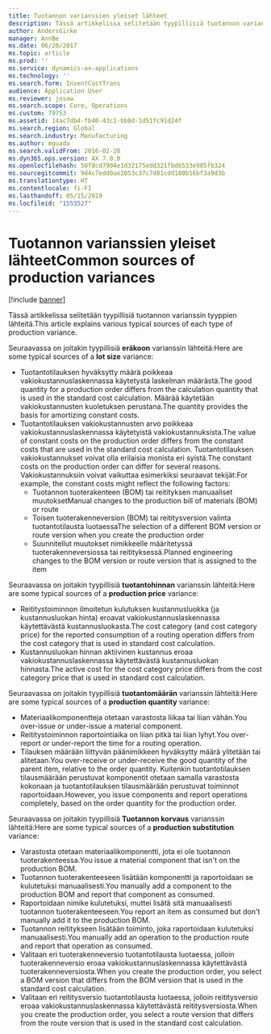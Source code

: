 ```yaml
---
title: Tuotannon varianssien yleiset lähteet
description: Tässä artikkelissa selitetään tyypillisiä tuotannon varianssin tyyppien lähteitä.
author: AndersGirke
manager: AnnBe
ms.date: 06/20/2017
ms.topic: article
ms.prod: ''
ms.service: dynamics-ax-applications
ms.technology: ''
ms.search.form: InventCostTrans
audience: Application User
ms.reviewer: josaw
ms.search.scope: Core, Operations
ms.custom: 79753
ms.assetid: 14ac7db4-fb40-43c1-bb0d-1d51fc91d24f
ms.search.region: Global
ms.search.industry: Manufacturing
ms.author: mguada
ms.search.validFrom: 2016-02-28
ms.dyn365.ops.version: AX 7.0.0
ms.openlocfilehash: 50f8cd7904e1d32175edd321fbd6533e985fb324
ms.sourcegitcommit: 9d4c7edd0ae2053c37c7d81cdd180b16bf3a9d3b
ms.translationtype: HT
ms.contentlocale: fi-FI
ms.lasthandoff: 05/15/2019
ms.locfileid: "1553527"
---
```

# <a name="common-sources-of-production-variances"></a><span data-ttu-id="74411-103">Tuotannon varianssien yleiset lähteet</span><span class="sxs-lookup"><span data-stu-id="74411-103">Common sources of production variances</span></span>

[!include [banner](../includes/banner.md)]

<span data-ttu-id="74411-104">Tässä artikkelissa selitetään tyypillisiä tuotannon varianssin tyyppien lähteitä.</span><span class="sxs-lookup"><span data-stu-id="74411-104">This article explains various typical sources of each type of production variance.</span></span> 

<span data-ttu-id="74411-105">Seuraavassa on joitakin tyypillisiä **eräkoon** varianssin lähteitä:</span><span class="sxs-lookup"><span data-stu-id="74411-105">Here are some typical sources of a **lot size** variance:</span></span>

-   <span data-ttu-id="74411-106">Tuotantotilauksen hyväksytty määrä poikkeaa vakiokustannuslaskennassa käytetystä laskelman määrästä.</span><span class="sxs-lookup"><span data-stu-id="74411-106">The good quantity for a production order differs from the calculation quantity that is used in the standard cost calculation.</span></span> <span data-ttu-id="74411-107">Määrää käytetään vakiokustannusten kuoletuksen perustana.</span><span class="sxs-lookup"><span data-stu-id="74411-107">The quantity provides the basis for amortizing constant costs.</span></span>
-   <span data-ttu-id="74411-108">Tuotantotilauksen vakiokustannusten arvo poikkeaa vakiokustannuslaskennassa käytetyistä vakiokustannuksista.</span><span class="sxs-lookup"><span data-stu-id="74411-108">The value of constant costs on the production order differs from the constant costs that are used in the standard cost calculation.</span></span> <span data-ttu-id="74411-109">Tuotantotilauksen vakiokustannukset voivat olla erilaisia monista eri syistä.</span><span class="sxs-lookup"><span data-stu-id="74411-109">The constant costs on the production order can differ for several reasons.</span></span> <span data-ttu-id="74411-110">Vakiokustannuksiin voivat vaikuttaa esimerkiksi seuraavat tekijät:</span><span class="sxs-lookup"><span data-stu-id="74411-110">For example, the constant costs might reflect the following factors:</span></span>
    -   <span data-ttu-id="74411-111">Tuotannon tuoterakenteen (BOM) tai reitityksen manuaaliset muutokset</span><span class="sxs-lookup"><span data-stu-id="74411-111">Manual changes to the production bill of materials (BOM) or route</span></span>
    -   <span data-ttu-id="74411-112">Toisen tuoterakenneversion (BOM) tai reititysversion valinta tuotantotilausta luotaessa</span><span class="sxs-lookup"><span data-stu-id="74411-112">The selection of a different BOM version or route version when you create the production order</span></span>
    -   <span data-ttu-id="74411-113">Suunnitellut muutokset nimikkeelle määritetyssä tuoterakenneversiossa tai reitityksessä.</span><span class="sxs-lookup"><span data-stu-id="74411-113">Planned engineering changes to the BOM version or route version that is assigned to the item</span></span>

<span data-ttu-id="74411-114">Seuraavassa on joitakin tyypillisiä **tuotantohinnan** varianssin lähteitä:</span><span class="sxs-lookup"><span data-stu-id="74411-114">Here are some typical sources of a **production price** variance:</span></span>

-   <span data-ttu-id="74411-115">Reititystoiminnon ilmoitetun kulutuksen kustannusluokka (ja kustannusluokan hinta) eroavat vakiokustannuslaskennassa käytettävästä kustannusluokasta.</span><span class="sxs-lookup"><span data-stu-id="74411-115">The cost category (and cost category price) for the reported consumption of a routing operation differs from the cost category that is used in standard cost calculation.</span></span>
-   <span data-ttu-id="74411-116">Kustannusluokan hinnan aktiivinen kustannus eroaa vakiokustannuslaskennassa käytettävästä kustannusluokan hinnasta.</span><span class="sxs-lookup"><span data-stu-id="74411-116">The active cost for the cost category price differs from the cost category price that is used in standard cost calculation.</span></span>

<span data-ttu-id="74411-117">Seuraavassa on joitakin tyypillisiä **tuotantomäärän** varianssin lähteitä:</span><span class="sxs-lookup"><span data-stu-id="74411-117">Here are some typical sources of a **production quantity** variance:</span></span>

-   <span data-ttu-id="74411-118">Materiaalikomponentteja otetaan varastosta liikaa tai liian vähän.</span><span class="sxs-lookup"><span data-stu-id="74411-118">You over-issue or under-issue a material component.</span></span>
-   <span data-ttu-id="74411-119">Reititystoiminnon raportointiaika on liian pitkä tai liian lyhyt.</span><span class="sxs-lookup"><span data-stu-id="74411-119">You over-report or under-report the time for a routing operation.</span></span>
-   <span data-ttu-id="74411-120">Tilauksen määrään liittyvän päänimikkeen hyväksytty määrä ylitetään tai alitetaan.</span><span class="sxs-lookup"><span data-stu-id="74411-120">You over-receive or under-receive the good quantity of the parent item, relative to the order quantity.</span></span> <span data-ttu-id="74411-121">Kuitenkin tuotantotilauksen tilausmäärään perustuvat komponentit otetaan samalla varastosta kokonaan ja tuotantotilauksen tilausmäärään perustuvat toiminnot raportoidaan.</span><span class="sxs-lookup"><span data-stu-id="74411-121">However, you issue components and report operations completely, based on the order quantity for the production order.</span></span>

<span data-ttu-id="74411-122">Seuraavassa on joitakin tyypillisiä **Tuotannon korvaus** varianssin lähteitä:</span><span class="sxs-lookup"><span data-stu-id="74411-122">Here are some typical sources of a **production substitution** variance:</span></span>

-   <span data-ttu-id="74411-123">Varastosta otetaan materiaalikomponentti, jota ei ole tuotannon tuoterakenteessa.</span><span class="sxs-lookup"><span data-stu-id="74411-123">You issue a material component that isn't on the production BOM.</span></span>
-   <span data-ttu-id="74411-124">Tuotannon tuoterakenteeseen lisätään komponentti ja raportoidaan se kulutetuksi manuaalisesti.</span><span class="sxs-lookup"><span data-stu-id="74411-124">You manually add a component to the production BOM and report that component as consumed.</span></span>
-   <span data-ttu-id="74411-125">Raportoidaan nimike kulutetuksi, muttei lisätä sitä manuaalisesti tuotannon tuoterakenteeseen.</span><span class="sxs-lookup"><span data-stu-id="74411-125">You report an item as consumed but don't manually add it to the production BOM.</span></span>
-   <span data-ttu-id="74411-126">Tuotannon reititykseen lisätään toiminto, joka raportoidaan kulutetuksi manuaalisesti.</span><span class="sxs-lookup"><span data-stu-id="74411-126">You manually add an operation to the production route and report that operation as consumed.</span></span>
-   <span data-ttu-id="74411-127">Valitaan eri tuoterakenneversio tuotantotilausta luotaessa, jolloin tuoterakenneversio eroaa vakiokustannuslaskennassa käytettävästä tuoterakenneversiosta.</span><span class="sxs-lookup"><span data-stu-id="74411-127">When you create the production order, you select a BOM version that differs from the BOM version that is used in the standard cost calculation.</span></span>
-   <span data-ttu-id="74411-128">Valitaan eri reititysversio tuotantotilausta luotaessa, jolloin reititysversio eroaa vakiokustannuslaskennassa käytettävästä reititysversiosta.</span><span class="sxs-lookup"><span data-stu-id="74411-128">When you create the production order, you select a route version that differs from the route version that is used in the standard cost calculation.</span></span>




